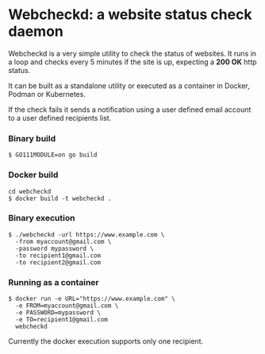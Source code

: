 # Webcheckd: a website status check daemon

Webcheckd is a very simple utility to check the status of websites.
It runs in a loop and checks every 5 minutes if the site is up, expecting 
a **200 OK** http status.

It can be built as a standalone utility or executed as a container in Docker,
Podman or Kubernetes.

If the check fails it sends a notification using a user defined email account
to a user defined recipients list.

### Binary build
```
$ GO111MODULE=on go build
```

### Docker build
```
cd webcheckd
$ docker build -t webcheckd .
```

### Binary execution
```
$ ./webcheckd -url https://www.example.com \
  -from myaccount@gmail.com \
  -password mypassword \
  -to recipient1@gmail.com 
  -to recipient2@gmail.com
```

### Running as a container
```
$ docker run -e URL="https://www.example.com" \
  -e FROM=myaccount@gmail.com \
  -e PASSWORD=mypassword \
  -e TO=recipient1@gmail.com 
  webcheckd
```

Currently the docker execution supports only one recipient.
